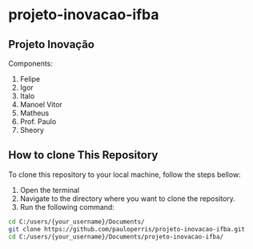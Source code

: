 # projeto-inovacao-ifba
## Projeto Inovação 

Components:
1. Felipe
2. Igor
3. Italo
4. Manoel Vitor
5. Matheus
6. Prof. Paulo
7. Sheory

## How to clone This Repository

To clone this repository to your local machine, follow the steps bellow:

1. Open the terminal
2. Navigate to the directory where you want to clone  the repository.
3. Run the following command:

```bash
cd C:/users/{your_username}/Documents/
git clone https://github.com/pauloperris/projeto-inovacao-ifba.git
cd C:/users/{your_username}/Documents/projeto-inovacao-ifba/

